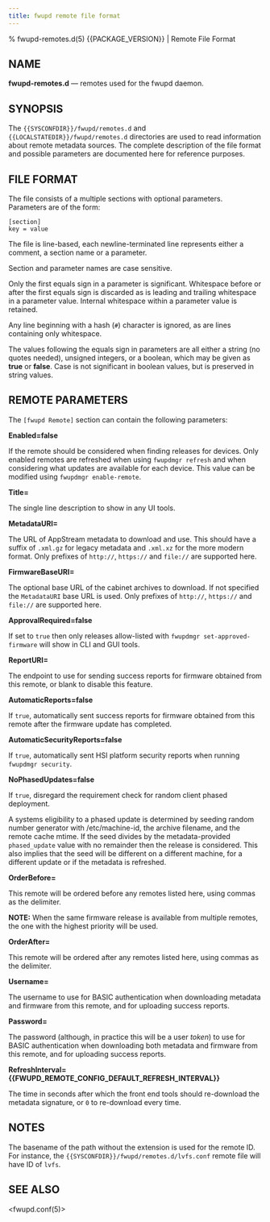 ```yaml
---
title: fwupd remote file format
---
```


% fwupd-remotes.d(5) {{PACKAGE_VERSION}} | Remote File Format

## NAME

**fwupd-remotes.d** — remotes used for the fwupd daemon.

## SYNOPSIS

The `{{SYSCONFDIR}}/fwupd/remotes.d` and `{{LOCALSTATEDIR}}/fwupd/remotes.d` directories are
used to read information about remote metadata sources.
The complete description of the file format and possible parameters are documented here for
reference purposes.

## FILE FORMAT

The file consists of a multiple sections with optional parameters. Parameters are of the form:

```text
[section]
key = value
```

The file is line-based, each newline-terminated line represents either a comment, a section name or
a parameter.

Section and parameter names are case sensitive.

Only the first equals sign in a parameter is significant.
Whitespace before or after the first equals sign is discarded as is leading and trailing whitespace
in a parameter value.
Internal whitespace within a parameter value is retained.

Any line beginning with a hash (`#`) character is ignored, as are lines containing only whitespace.

The values following the equals sign in parameters are all either a string (no quotes needed),
unsigned integers, or a boolean, which may be given as **true** or **false**.
Case is not significant in boolean values, but is preserved in string values.

## REMOTE PARAMETERS

The `[fwupd Remote]` section can contain the following parameters:

**Enabled=false**

  If the remote should be considered when finding releases for devices.
  Only enabled remotes are refreshed when using `fwupdmgr refresh` and when considering what updates
  are available for each device. This value can be modified using `fwupdmgr enable-remote`.

**Title=**

  The single line description to show in any UI tools.

**MetadataURI=**

  The URL of AppStream metadata to download and use. This should have a suffix of `.xml.gz` for
  legacy metadata and `.xml.xz` for the more modern format.
  Only prefixes of `http://`, `https://` and `file://` are supported here.

**FirmwareBaseURI=**

  The optional base URL of the cabinet archives to download.
  If not specified the `MetadataURI` base URL is used.
  Only prefixes of `http://`, `https://` and `file://` are supported here.

**ApprovalRequired=false**

  If set to `true` then only releases allow-listed with `fwupdmgr set-approved-firmware` will show
  in CLI and GUI tools.

**ReportURI=**

  The endpoint to use for sending success reports for firmware obtained from this remote,
  or blank to disable this feature.

**AutomaticReports=false**

  If `true`, automatically sent success reports for firmware obtained from this remote after the
  firmware update has completed.

**AutomaticSecurityReports=false**

  If `true`, automatically sent HSI platform security reports when running `fwupdmgr security`.

**NoPhasedUpdates=false**

  If `true`, disregard the requirement check for random client phased deployment.

  A systems eligibility to a phased update is determined by seeding random number generator
  with /etc/machine-id, the archive filename, and the remote cache mtime. If the seed divides
  by the metadata-provided `phased_update` value with no remainder then the release is considered.
  This also implies that the seed will be different on a different machine, for a different update
  or if the metadata is refreshed.

**OrderBefore=**

  This remote will be ordered before any remotes listed here, using commas as the delimiter.

  **NOTE:** When the same firmware release is available from multiple remotes, the one with the
  highest priority will be used.

**OrderAfter=**

  This remote will be ordered after any remotes listed here, using commas as the delimiter.

**Username=**

  The username to use for BASIC authentication when downloading metadata and firmware from this
  remote, and for uploading success reports.

**Password=**

  The password (although, in practice this will be a user *token*) to use for BASIC authentication
  when downloading both metadata and firmware from this remote, and for uploading success reports.

**RefreshInterval={{FWUPD_REMOTE_CONFIG_DEFAULT_REFRESH_INTERVAL}}**

  The time in seconds after which the front end tools should re-download the metadata signature,
  or `0` to re-download every time.

## NOTES

The basename of the path without the extension is used for the remote ID.
For instance, the `{{SYSCONFDIR}}/fwupd/remotes.d/lvfs.conf` remote file will have ID of `lvfs`.

## SEE ALSO

<fwupd.conf(5)>

